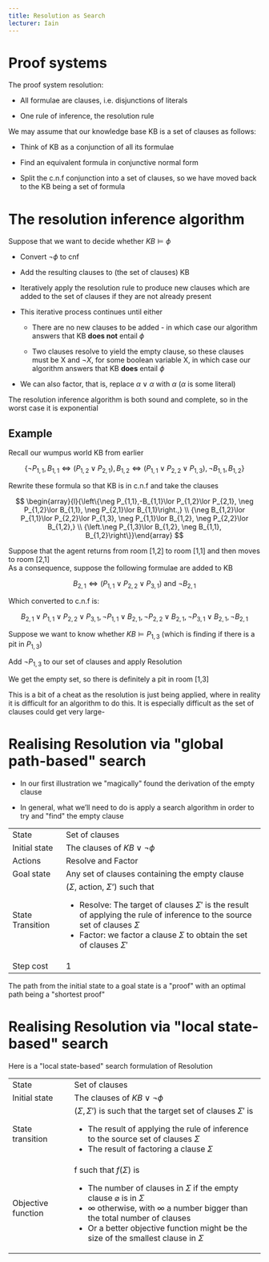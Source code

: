 ```yaml
---
title: Resolution as Search
lecturer: Iain
---
```


# Proof systems

The proof system resolution:

- All formulae are clauses, i.e. disjunctions of literals

- One rule of inference, the resolution rule

We may assume that our knowledge base KB is a set of clauses as follows:

- Think of KB as a conjunction of all its formulae

- Find an equivalent formula in conjunctive normal form

- Split the c.n.f conjunction into a set of clauses, so we have moved
  back to the KB being a set of formula

# The resolution inference algorithm

Suppose that we want to decide whether $KB \models \phi$

- Convert $\lnot \phi$ to cnf

- Add the resulting clauses to (the set of clauses) KB

- Iteratively apply the resolution rule to produce new clauses which
  are added to the set of clauses if they are not already present

- This iterative process continues until either

  - There are no new clauses to be added - in which case our
    algorithm answers that KB **does not** entail $\phi$

  - Two clauses resolve to yield the empty clause, so these clauses
    must be X and $\lnot X$, for some boolean variable X, in which
    case our algorithm answers that KB **does** entail $\phi$

- We can also factor, that is, replace $\alpha\lor \alpha$ with
  $\alpha$ ($\alpha$ is some literal)

The resolution inference algorithm is both sound and complete, so in the
worst case it is exponential

## Example

Recall our wumpus world KB from earlier

$$
\left\{\neg P_{1,1}, B_{1,1} \Leftrightarrow\left(P_{1,2}{\lor} P_{2,1}\right), B_{1,2} \Leftrightarrow\left(P_{1,1}{\lor} P_{2,2}{\lor} P_{1,3}\right), \neg B_{1,1}, B_{1,2}\right\}
$$

Rewrite these formula so that KB is in c.n.f and take the clauses

$$
\begin{array}{l}{\left\{\neg P_{1,1},-B_{1,1}\lor P_{1,2}\lor P_{2,1}, \neg P_{1,2}\lor B_{1,1}, \neg P_{2,1}\lor B_{1,1}\right.,} \\ {\neg B_{1,2}\lor P_{1,1}\lor P_{2,2}\lor P_{1,3}, \neg P_{1,1}\lor B_{1,2}, \neg P_{2,2}\lor B_{1,2},} \\ {\left.\neg P_{1,3}\lor B_{1,2}, \neg B_{1,1}, B_{1,2}\right\}}\end{array}
$$

Suppose that the agent returns from room \[1,2\] to room \[1,1\] and
then moves to room \[2,1\]\
As a consequence, suppose the following formulae are added to KB

$$
B_{2,1} \Leftrightarrow\left(P_{1,1}\lor P_{2,2}\lor P_{3,1}\right) \text { and } \neg B_{2,1}
$$

Which converted to c.n.f is:

$$
B_{2,1}\lor P_{1,1}\lor P_{2,2}\lor P_{3,1}, \neg P_{1,1}\lor B_{2,1}, \neg P_{2,2}\lor B_{2,1}, \neg P_{3,1}\lor B_{2,1}, \neg B_{2,1}
$$

Suppose we want to know whether $KB \models P_{1,3}$ (which is finding
if there is a pit in $P_{1,3}$)

Add $\lnot P_{1,3}$ to our set of clauses and apply Resolution

We get the empty set, so there is definitely a pit in room \[1,3\]

This is a bit of a cheat as the resolution is just being applied, where
in reality it is difficult for an algorithm to do this. It is especially
difficult as the set of clauses could get very large-

# Realising Resolution via "global path-based" search

- In our first illustration we "magically" found the derivation of the
  empty clause

- In general, what we’ll need to do is apply a search algorithm in
  order to try and "find" the empty clause

|                  |                                                                                                                                                                                                                                                                             |
| ---------------- | --------------------------------------------------------------------------------------------------------------------------------------------------------------------------------------------------------------------------------------------------------------------------- |
| State            | Set of clauses                                                                                                                                                                                                                                                              |
| Initial state    | The clauses of $KB \lor \lnot \phi$                                                                                                                                                                                                                                         |
| Actions          | Resolve and Factor                                                                                                                                                                                                                                                          |
| Goal state       | Any set of clauses containing the empty clause                                                                                                                                                                                                                              |
| State Transition | ($\Sigma$, action, $\Sigma$’) such that <ul><li>Resolve: The target of clauses $\Sigma'$ is the result of applying the rule of inference to the source set of clauses $\Sigma$</li><li>Factor: we factor a clause $\Sigma$ to obtain the set of clauses $\Sigma'$</li></ul> |
| Step cost        | 1                                                                                                                                                                                                                                                                           |

The path from the initial state to a goal state is a "proof" with an
optimal path being a "shortest proof"

# Realising Resolution via "local state-based" search

Here is a "local state-based" search formulation of Resolution

|                    |                                                                                                                                                                                                                                                                                                                           |
| ------------------ | ------------------------------------------------------------------------------------------------------------------------------------------------------------------------------------------------------------------------------------------------------------------------------------------------------------------------- |
| State              | Set of clauses                                                                                                                                                                                                                                                                                                            |
| Initial state      | The clauses of $KB \lor \lnot \phi$                                                                                                                                                                                                                                                                                       |
| State transition   | $(\Sigma,\Sigma')$ is such that the target set of clauses $\Sigma'$ is <ul><li>The result of applying the rule of inference to the source set of clauses $\Sigma$</li><li>The result of factoring a clause $\Sigma$ </li></ul>                                                                                            |
| Objective function | f such that $f(\Sigma)$ is <ul><li>The number of clauses in $\Sigma$ if the empty clause $\varnothing$ is in $\Sigma$ </li> <li>$\infty$ otherwise, with $\infty$ a number bigger than the total number of clauses</li> <li>Or a better objective function might be the size of the smallest clause in $\Sigma$</li></ul> |
